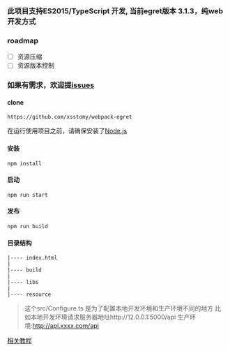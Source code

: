 
### 此项目支持ES2015/TypeScript 开发, 当前egret版本 3.1.3，纯web开发方式


### roadmap
- [ ] 资源压缩
- [ ] 资源版本控制

### 如果有需求，欢迎提[issues](https://github.com/xsstomy/webpack-egret/issues)

#### clone

```
https://github.com/xsstomy/webpack-egret
```

在运行使用项目之前，请确保安装了[Node.js](http://nodejs.org) 

####  安装

```
npm install 
```

#### 启动

```
npm run start 
```

#### 发布

```
npm run build 
```

#### 目录结构

```
|---- index.html
|
|---- build
|
|---- libs
|
|---- resource
```


> 这个src/Configure.ts 是为了配置本地开发环境和生产环境不同的地方
> 比如本地开发环境请求服务器地址http://12.0.0.1:5000/api    生产环境:http://api.xxxx.com/api

[相关教程](http://www.xsstomy.com/articles/17.html)

